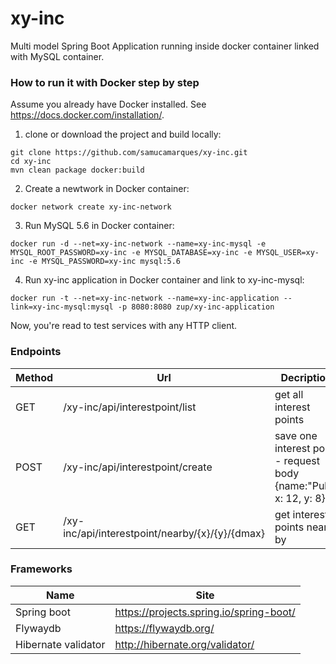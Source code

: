 # xy-inc
Multi model Spring Boot Application running inside docker container linked with MySQL container.

### How to run it with Docker step by step
Assume you already have Docker installed. See https://docs.docker.com/installation/.

1) clone or download the project and build locally:

~~~
git clone https://github.com/samucamarques/xy-inc.git
cd xy-inc
mvn clean package docker:build
~~~

2) Create a newtwork in Docker container:

~~~
docker network create xy-inc-network
~~~

3) Run MySQL 5.6 in Docker container:

~~~
docker run -d --net=xy-inc-network --name=xy-inc-mysql -e MYSQL_ROOT_PASSWORD=xy-inc -e MYSQL_DATABASE=xy-inc -e MYSQL_USER=xy-inc -e MYSQL_PASSWORD=xy-inc mysql:5.6
~~~

4) Run xy-inc application in Docker container and link to xy-inc-mysql:

~~~~
docker run -t --net=xy-inc-network --name=xy-inc-application --link=xy-inc-mysql:mysql -p 8080:8080 zup/xy-inc-application
~~~~






Now, you're read to test services with any HTTP client.



### Endpoints

| Method | Url | Decription |
| ------ | --- | ---------- |
| GET    |/xy-inc/api/interestpoint/list  | get all interest points |
| POST   |/xy-inc/api/interestpoint/create| save one interest point - request body {name:"Pub", x: 12, y: 8} |
| GET    |/xy-inc/api/interestpoint/nearby/{x}/{y}/{dmax}    | get interest points near by |

### Frameworks

| Name | Site |
| ------ | --- |
| Spring boot | https://projects.spring.io/spring-boot/ |
| Flywaydb | https://flywaydb.org/ |
| Hibernate validator | http://hibernate.org/validator/ |



